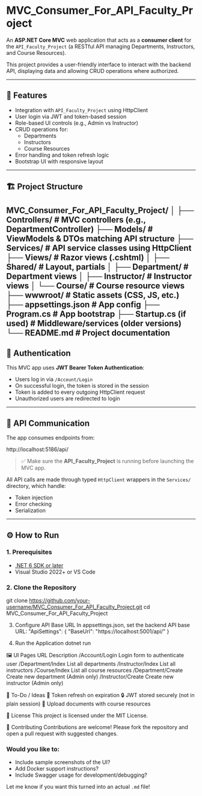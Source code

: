 # MVC_Consumer_For_API_Faculty_Project

An **ASP.NET Core MVC** web application that acts as a **consumer client** for the `API_Faculty_Project` (a RESTful API managing Departments, Instructors, and Course Resources).

This project provides a user-friendly interface to interact with the backend API, displaying data and allowing CRUD operations where authorized.

---

## 🧩 Features

- Integration with `API_Faculty_Project` using HttpClient
- User login via JWT and token-based session
- Role-based UI controls (e.g., Admin vs Instructor)
- CRUD operations for:
  - Departments
  - Instructors
  - Course Resources
- Error handling and token refresh logic
- Bootstrap UI with responsive layout

---

## 🏗️ Project Structure

MVC_Consumer_For_API_Faculty_Project/
│
├── Controllers/ # MVC controllers (e.g., DepartmentController)
├── Models/ # ViewModels & DTOs matching API structure
├── Services/ # API service classes using HttpClient
├── Views/ # Razor views (.cshtml)
│ ├── Shared/ # Layout, partials
│ ├── Department/ # Department views
│ ├── Instructor/ # Instructor views
│ └── Course/ # Course resource views
├── wwwroot/ # Static assets (CSS, JS, etc.)
├── appsettings.json # App config
├── Program.cs # App bootstrap
├── Startup.cs (if used) # Middleware/services (older versions)
└── README.md # Project documentation
---

## 🔐 Authentication

This MVC app uses **JWT Bearer Token Authentication**:

- Users log in via `/Account/Login`
- On successful login, the token is stored in the session
- Token is added to every outgoing HttpClient request
- Unauthorized users are redirected to login

---

## 🔗 API Communication

The app consumes endpoints from:

http://localhost:5186/api/


> ✅ Make sure the **API_Faculty_Project** is running before launching the MVC app.

All API calls are made through typed `HttpClient` wrappers in the `Services/` directory, which handle:

- Token injection
- Error checking
- Serialization

---

## ⚙️ How to Run

### 1. Prerequisites

- [.NET 6 SDK or later](https://dotnet.microsoft.com/)
- Visual Studio 2022+ or VS Code

### 2. Clone the Repository

git clone https://github.com/your-username/MVC_Consumer_For_API_Faculty_Project.git
cd MVC_Consumer_For_API_Faculty_Project

3. Configure API Base URL
In appsettings.json, set the backend API base URL:
"ApiSettings": {
  "BaseUrl": "https://localhost:5001/api/"
}

4. Run the Application
dotnet run

🖼️ UI Pages
URL	Description
/Account/Login	Login form to authenticate user
/Department/Index	List all departments
/Instructor/Index	List all instructors
/Course/Index	List all course resources
/Department/Create	Create new department (Admin only)
/Instructor/Create	Create new instructor (Admin only)

🚧 To-Do / Ideas
🔄 Token refresh on expiration
🔒 JWT stored securely (not in plain session)
📁 Upload documents with course resources

📝 License
This project is licensed under the MIT License.

🙌 Contributing
Contributions are welcome! Please fork the repository and open a pull request with suggested changes.

### Would you like to:

- Include sample screenshots of the UI?
- Add Docker support instructions?
- Include Swagger usage for development/debugging?

Let me know if you want this turned into an actual `.md` file!
